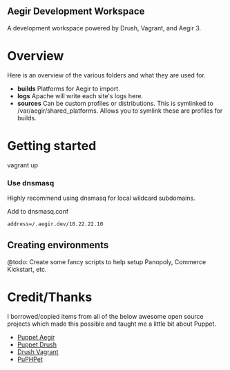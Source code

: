 Aegir Development Workspace
--------------------------------------------------------------

A development workspace powered by Drush, Vagrant, and Aegir 3.

# Overview

Here is an overview of the various folders and what they are used for.

* **builds** Platforms for Aegir to import.
* **logs** Apache will write each site's logs here.
* **sources** Can be custom profiles or distributions. This is symlinked to /var/aegir/shared_platforms. Allows you to symlink these are profiles for builds.



# Getting started

vagrant up

### Use dnsmasq

Highly recommend using dnsmasq for local wildcard subdomains.

Add to dnsmasq.conf
````
address=/.aegir.dev/10.22.22.10
````

## Creating environments

@todo: Create some fancy scripts to help setup Panopoly, Commerce Kickstart, etc.

# Credit/Thanks

I borrowed/copied items from all of the below awesome open source projects which made this possible and taught me a little bit about Puppet.

* [Puppet Aegir](https://www.drupal.org/project/puppet_aegir)
* [Puppet Drush](https://www.drupal.org/project/puppet_drush)
* [Drush Vagrant](https://www.drupal.org/project/drush-vagrant)
* [PuPHPet](https://puphpet.com/)
